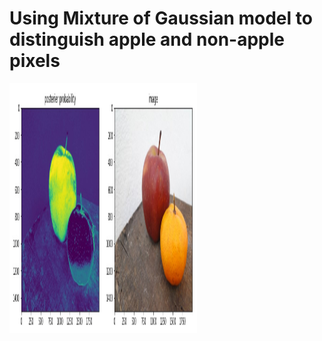 # Using Mixture of Gaussian model to distinguish apple and non-apple pixels


<img src="prob_mask.jpg" width="300" height="400" />
